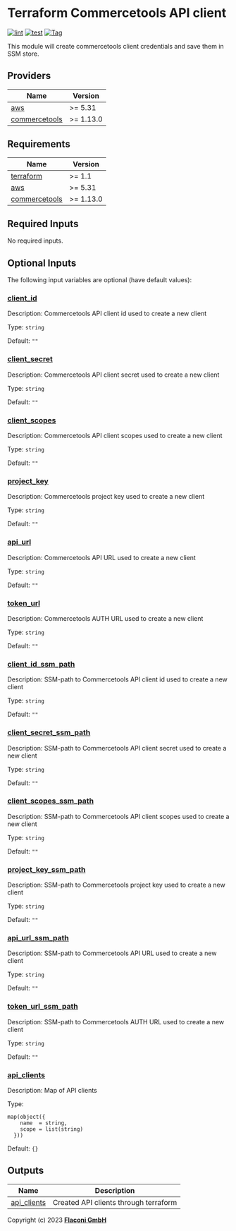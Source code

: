 # Terraform Commercetools API client

[![lint](https://github.com/flaconi/terraform-commercetools-api-client/workflows/lint/badge.svg)](https://github.com/flaconi/terraform-commercetools-api-client/actions?query=workflow%3Alint)
[![test](https://github.com/flaconi/terraform-commercetools-api-client/workflows/test/badge.svg)](https://github.com/flaconi/terraform-commercetools-api-client/actions?query=workflow%3Atest)
[![Tag](https://img.shields.io/github/tag/flaconi/terraform-commercetools-api-client.svg)](https://github.com/flaconi/terraform-commercetools-api-client/releases)

This module will create commercetools client credentials and save them in SSM store.

<!-- TFDOCS_HEADER_START -->


<!-- TFDOCS_HEADER_END -->

<!-- TFDOCS_PROVIDER_START -->
## Providers

| Name | Version |
|------|---------|
| <a name="provider_aws"></a> [aws](#provider\_aws) | >= 5.31 |
| <a name="provider_commercetools"></a> [commercetools](#provider\_commercetools) | >= 1.13.0 |

<!-- TFDOCS_PROVIDER_END -->

<!-- TFDOCS_REQUIREMENTS_START -->
## Requirements

| Name | Version |
|------|---------|
| <a name="requirement_terraform"></a> [terraform](#requirement\_terraform) | >= 1.1 |
| <a name="requirement_aws"></a> [aws](#requirement\_aws) | >= 5.31 |
| <a name="requirement_commercetools"></a> [commercetools](#requirement\_commercetools) | >= 1.13.0 |

<!-- TFDOCS_REQUIREMENTS_END -->

<!-- TFDOCS_INPUTS_START -->
## Required Inputs

No required inputs.

## Optional Inputs

The following input variables are optional (have default values):

### <a name="input_client_id"></a> [client\_id](#input\_client\_id)

Description: Commercetools API client id used to create a new client

Type: `string`

Default: `""`

### <a name="input_client_secret"></a> [client\_secret](#input\_client\_secret)

Description: Commercetools API client secret used to create a new client

Type: `string`

Default: `""`

### <a name="input_client_scopes"></a> [client\_scopes](#input\_client\_scopes)

Description: Commercetools API client scopes used to create a new client

Type: `string`

Default: `""`

### <a name="input_project_key"></a> [project\_key](#input\_project\_key)

Description: Commercetools project key used to create a new client

Type: `string`

Default: `""`

### <a name="input_api_url"></a> [api\_url](#input\_api\_url)

Description: Commercetools API URL used to create a new client

Type: `string`

Default: `""`

### <a name="input_token_url"></a> [token\_url](#input\_token\_url)

Description: Commercetools AUTH URL used to create a new client

Type: `string`

Default: `""`

### <a name="input_client_id_ssm_path"></a> [client\_id\_ssm\_path](#input\_client\_id\_ssm\_path)

Description: SSM-path to Commercetools API client id used to create a new client

Type: `string`

Default: `""`

### <a name="input_client_secret_ssm_path"></a> [client\_secret\_ssm\_path](#input\_client\_secret\_ssm\_path)

Description: SSM-path to Commercetools API client secret used to create a new client

Type: `string`

Default: `""`

### <a name="input_client_scopes_ssm_path"></a> [client\_scopes\_ssm\_path](#input\_client\_scopes\_ssm\_path)

Description: SSM-path to Commercetools API client scopes used to create a new client

Type: `string`

Default: `""`

### <a name="input_project_key_ssm_path"></a> [project\_key\_ssm\_path](#input\_project\_key\_ssm\_path)

Description: SSM-path to Commercetools project key used to create a new client

Type: `string`

Default: `""`

### <a name="input_api_url_ssm_path"></a> [api\_url\_ssm\_path](#input\_api\_url\_ssm\_path)

Description: SSM-path to Commercetools API URL used to create a new client

Type: `string`

Default: `""`

### <a name="input_token_url_ssm_path"></a> [token\_url\_ssm\_path](#input\_token\_url\_ssm\_path)

Description: SSM-path to Commercetools AUTH URL used to create a new client

Type: `string`

Default: `""`

### <a name="input_api_clients"></a> [api\_clients](#input\_api\_clients)

Description: Map of API clients

Type:

```hcl
map(object({
    name  = string,
    scope = list(string)
  }))
```

Default: `{}`

<!-- TFDOCS_INPUTS_END -->

<!-- TFDOCS_OUTPUTS_START -->
## Outputs

| Name | Description |
|------|-------------|
| <a name="output_api_clients"></a> [api\_clients](#output\_api\_clients) | Created API clients through terraform |

<!-- TFDOCS_OUTPUTS_END -->


Copyright (c) 2023 **[Flaconi GmbH](https://github.com/flaconi)**

